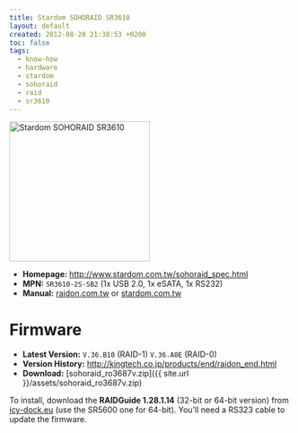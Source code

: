 ```yaml
---
title: Stardom SOHORAID SR3610
layout: default
created: 2012-08-20 21:38:53 +0200
toc: false
tags:
  - know-how
  - hardware
  - stardom
  - sohoraid
  - raid
  - sr3610
---
```


<img src="{{ site.url }}/assets/sohoraid_sr3610.jpg" alt="Stardom SOHORAID SR3610" height="250" />

  * **Homepage:** http://www.stardom.com.tw/sohoraid_spec.html
  * **MPN:** `SR3610-2S-SB2` (1x USB 2.0, 1x eSATA, 1x RS232)
  * **Manual:** [raidon.com.tw](http://www.raidon.com.tw/user_file/000081.pdf) or [stardom.com.tw](http://www.stardom.com.tw/stardom_products_data/sohoraid_series/sr3610/sr3610_2s_sb2_wbc_b2_manual_en.pdf)


Firmware
========

  * **Latest Version:** `V.36.B10` (RAID-1) `V.36.A0E` (RAID-0)
  * **Version History:** http://kingtech.co.jp/products/end/raidon_end.html
  * **Download:** [sohoraid_ro3687v.zip]({{ site.url }}/assets/sohoraid_ro3687v.zip)

To install, download the **RAIDGuide 1.28.1.14** (32-bit or 64-bit version) from [icy-dock.eu](http://www.icy-dock.eu/en/pages/service/driver.php) (use the SR5600 one for 64-bit).
You'll need a RS323 cable to update the firmware.
